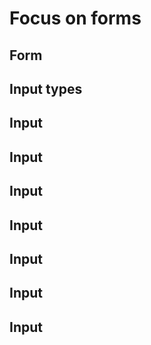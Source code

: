 # Focus on forms
## Form
## Input types
## Input
## Input
## Input
## Input
## Input
## Input
## Input
<!--stackedit_data:
eyJoaXN0b3J5IjpbMTMzNDI2NjM4NCwtMjA4ODc0NjYxMl19
-->